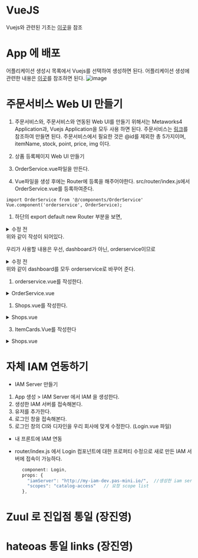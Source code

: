 
# VueJS
Vuejs와 관련된 기초는 [이곳](https://github.com/TheOpenCloudEngine/micro-service-architecture-vuejs/wiki/Vue-JS-Basics)을 참조

# App 에 배포
어플리케이션 생성시 목록에서 Vuejs를 선택하여 생성하면 된다. 
어플리케이션 생성에 관련한 내용은 [이곳](https://github.com/TheOpenCloudEngine/uEngine-cloud/wiki/OCE-MSA-%ED%94%8C%EB%9E%AB%ED%8F%BC%EC%9D%98-%EC%82%AC%EC%9A%A9#%EC%95%A0%ED%94%8C%EB%A6%AC%EC%BC%80%EC%9D%B4%EC%85%98-%EC%83%9D%EC%84%B1)를 참조하면 된다.
![image](https://user-images.githubusercontent.com/16382067/35032478-68651c04-fbaa-11e7-9854-c8ae93ebacde.png)

# 주문서비스 Web UI 만들기
1. 주문서비스와, 주문서비스와 연동된 Web UI를 만들기 위해서는 Metaworks4 Application과, Vuejs Application을 모두 사용 하면 된다.
주문서비스는 [링크](주문서비스의-구현)를 참조하여 만들면 된다.
주문서비스에서 필요한 것은 @id를 제외한 총 5가지이며, itemName, stock, point, price, img 이다.

1. 상품 등록페이지 Web UI 만들기
1. OrderService.vue파일을 만든다.
1. Vue파일을 생성 후에는 Router에 등록을 해주어야한다. src/router/index.js에서 OrderService.vue를 등록하여준다.
```
import OrderService from '@/components/OrderService'
Vue.component('orderservice', OrderService);
```
1. 하단의 export default new Router 부분을 보면,
<details>
<summary>수정 전</summary>

```javascript
export default new Router({
//  mode: 'history',
  routes: [
    {
      path: '/',
      redirect: '/orderservice',
      name: 'home',
      component: Home,
      props: {iam: iam},
      meta: {
        breadcrumb: '홈'
      },
      children: [
        {
          path: 'orderservice',
          name: 'orderservice',
          component: orderservice,
          beforeEnter: RouterGuard.requireUser,
          meta: {
            breadcrumb: 'orderservice'
          },
        }
      ]
    },
    {
      path: '/auth/:command',
      name: 'login',
      component: Login,
      props: {iam: iam},
      beforeEnter: RouterGuard.requireGuest
    }
  ]
})
```
</details>
위와 같이 작성이 되어있다.

우리가 사용할 내용은 우선, dashboard가 아닌, orderservice이므로
<details>
<summary>수정 전</summary>

```javascript
export default new Router({
//  mode: 'history',
  routes: [
    {
      path: '/',
      redirect: '/orderservice',
      name: 'home',
      component: Home,
      props: {iam: iam},
      meta: {
        breadcrumb: '홈'
      },
      children: [
        {
          path: 'orderservice',
          name: 'orderservice',
          component: orderservice,
          beforeEnter: RouterGuard.requireUser,
          meta: {
            breadcrumb: 'orderservice'
          },
        }
      ]
    },
    {
      path: '/auth/:command',
      name: 'login',
      component: Login,
      props: {iam: iam},
      beforeEnter: RouterGuard.requireGuest
    }
  ]
})
```
</details>
위와 같이 dashboard를 모두 orderservice로 바꾸어 준다.

1. orderservice.vue를 작성한다.
<details>
<summary> OrderService.vue </summary>

``` javascript
<template>
  <div>
    <!-- AddDialog Start -->
    <md-dialog md-open-from="#custom" md-close-to="#custom" ref="addDialog">
      <md-dialog-title>제품 등록</md-dialog-title>

      <md-dialog-content>
        <form novalidate @submit.stop.prevent="submit">
          <md-input-container>
            <label>제품번호</label>
            <md-input type="number" placeholder="제품번호을 입력해 주세요" v-model="pushItems.item"></md-input>
          </md-input-container>

          <md-input-container>
            <label>제품명</label>
            <md-input placeholder="제품명을 입력해 주세요" v-model="pushItems.itemName"></md-input>
          </md-input-container>

          <md-input-container>
            <label>수량</label>
            <md-input type="number" placeholder="수량을 입력해 주세요" v-model="pushItems.stock"></md-input>
          </md-input-container>

          <md-input-container>
            <label>가격</label>
            <md-input type="number" placeholder="가격을 입력해 주세요" v-model="pushItems.price"></md-input>
          </md-input-container>

          <md-input-container>
            <label>포인트</label>
            <md-input type="number" placeholder="포인트를 입력해 주세요" v-model="pushItems.point"></md-input>
          </md-input-container>

          <md-input-container>
            <label>설명</label>
            <md-input placeholder="이미지 주소를 입력해 주세요" v-model="pushItems.img"></md-input>
          </md-input-container>
        </form>
      </md-dialog-content>

      <md-dialog-actions>
        <md-button class="md-primary" @click.native="saveData">Confirm</md-button>
        <md-button class="md-primary" @click.native="closeDialog('dialog1')">Close</md-button>
      </md-dialog-actions>
    </md-dialog>
    <!-- AddDialog End -->
    <!-- Bottom Right Button Start -->
    <md-button class="md-fab md-fab-bottom-right" @click.native="openDialog('addDialog')">
      <md-icon>add</md-icon>
    </md-button>
    <!-- Bottom Right Button End -->
    <!-- Table Start -->
    <md-table>
      <md-table-header>
        <md-table-row>
          <md-table-head>제품명</md-table-head>
          <md-table-head>재고</md-table-head>
          <md-table-head>가격</md-table-head>
          <md-table-head>포인트</md-table-head>
          <md-table-head>이미지 경로</md-table-head>
        </md-table-row>
      </md-table-header>

      <md-table-body>
        <md-table-row v-for="item in items">
          <md-table-cell> {{item.itemName }}</md-table-cell>
          <md-table-cell> {{item.stock }} </md-table-cell>
          <md-table-cell> {{item.price }}</md-table-cell>
          <md-table-cell> {{item.point }}</md-table-cell>
          <md-table-cell> {{item.img }} </md-table-cell>
        </md-table-row>
      </md-table-body>
    </md-table>
    <!-- Table End -->
  </div>
</template>
<script>
  export default {
    props: {},
    data() {
    return {
      pushItems: {
        item: '',
        stock: '',
        price: '',
        point: '',
        img: '',
        itemName: '',
      },
      items: null
    }
  },
  created: function () {

  },
  mounted() {
    var me = this;

    me.loadData();
  },
  watch: {

    'pushItems.item': function () {
      this.$emit('input', this.pushItems.item)
    },
    'pushItems.stock': function () {
      this.$emit('input', this.pushItems.stock)
    },
    'items.price': function () {
      this.$emit('input', this.pushItems.price)
    },
    'pushItems.point': function () {
      this.$emit('input', this.pushItems.point)
    },
    'items.img': function () {
      this.$emit('input', this.pushItems.img)
    },
    'pushItems.itemName': function () {
      this.$emit('input', this.pushItems.itemName)
    },
  },
  methods: {
    saveData: function () {
      var access_token = localStorage["access_token"];
      var item = [];
      var backend = hybind('http://e-shop-api-dev.pas-mini.io/order-service/', {headers:{'access_token': access_token}});
      var pushItems = this.pushItems;
      backend.$bind('items', item);
      item.$create(pushItems);
      this.loadData();
      this.$refs["dialog1"].close();
    },
    loadData: function () {
      var access_token = localStorage["access_token"];
      var items = [];
      var backend = hybind('http://e-shop-api-dev.pas-mini.io/order-service/', {headers:{'access_token': access_token}});
      var pushItems = this.pushItems;
      var me = this;
      backend.$bind('items', items);
      items.$load().then(function(items){
        me.items = items;
      });

    },
    openDialog(ref) {
      this.$refs[ref].open();
    },
    closeDialog(ref) {
      this.$refs[ref].close();
    },
    onOpen() {
      console.log('Opened');
    },
    onClose(type) {
      console.log('Closed', type);
    }
  }
  }
</script>

<style scoped lang="scss" rel="stylesheet/scss">

</style>
```
</details>

1. Shops.vue를 작성한다.

<details>
<summary> Shops.vue </summary>

```javascript
<template>
  <div>

    <!-- Table Start -->
    <div v-for="item in items" style="min-width: 300px; max-width: 300px; min-height: 400px; max-height: 450px; margin: 10px; float: left;">
      <itemcards :item="item"></itemcards>
    </div>

    <!-- Table End -->
  </div>
</template>
<script>
  export default {
    props: {},
    data() {
    return {
      pushItems: {
        item: '',
        stock: '',
        price: '',
        point: '',
        img: '',
        itemName: '',
      },
      items: null
    }
  },
  created: function () {

  },
  mounted() {
    var me = this;

    me.loadData();
  },
  watch: {

  },
  methods: {
    loadData: function () {
      var access_token = localStorage["access_token"];
      var items = [];
      var backend = hybind('http://e-shop-api-dev.pas-mini.io/order-service/', {headers:{'access_token': access_token}});
      var pushItems = this.pushItems;
      var me = this;
      backend.$bind('items', items);
      items.$load().then(function(items){
        me.items = items;
      });
    },
  }
  }
</script>

<style scoped lang="scss" rel="stylesheet/scss">

</style>

```
</details>

3. ItemCards.Vue를 작성한다

<details>
<summary> Shops.vue </summary>

```javascript
<template>
  <div>
    <md-card>
      <md-card-media>
        <img :src="item.img" style="min-height: 200px; min-width: 300px;">
      </md-card-media>

      <md-card-header>
        <div class="md-title">{{item.itemName}}</div>
        <div class="md-subhead">가격: {{item.price}}</div>
      </md-card-header>
      <md-card-content>
        재고: {{item.stock}}
        포인트 : {{item.point}}
      </md-card-content>
    </md-card>
  </div>
</template>
<script>
  export default {
    props: {
      item: Array
    },
    data() {
    return {

    }
  },
  created: function () {

  },
  mounted(){
  },
  watch: {

  },
  methods: {

  }
  }
</script>

<style scoped lang="scss" rel="stylesheet/scss">

</style>

```
</details>


# 자체 IAM 연동하기

- IAM Server 만들기
1. App 생성 > IAM Server 에서 IAM 을 생성한다. 
1. 생성한 IAM 서버를 접속해본다.
1. 유저를 추가한다.
1. 로그인 창을 접속해본다.
1. 로그인 창의 CI와 디자인을 우리 회사에 맞게 수정한다. (Login.vue 파일)

- 내 프론트에 IAM 연동
* router/index.js 에서 Login 컴포넌트에 대한 프로퍼티 수정으로 새로 만든 IAM 서버에 접속이 가능하다.
```js
      component: Login,
      props: {
        "iamServer": "http://my-iam-dev.pas-mini.io/",  //생성한 iam server 주소
        "scopes": "catalog-access"   // 요청 scope list
      },
```


# Zuul 로 진입점 통일 (장진영)
# hateoas 통일 links (장진영)